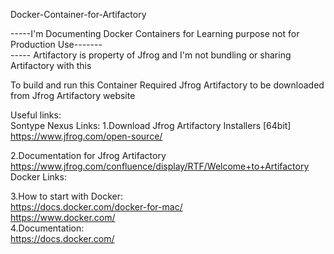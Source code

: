 Docker-Container-for-Artifactory


-----I'm Documenting Docker Containers for Learning purpose not for Production Use------- <br>
----- Artifactory is property of Jfrog and I'm not bundling or sharing Artifactory with this <br>

To build and run this Container Required Jfrog Artifactory to be downloaded from Jfrog Artifactory website <br>

Useful links: <br>
Sontype Nexus Links: 1.Download Jfrog Artifactory Installers [64bit] <br>
https://www.jfrog.com/open-source/

2.Documentation for Jfrog Artifactory  <br>
https://www.jfrog.com/confluence/display/RTF/Welcome+to+Artifactory <br>
Docker Links: <br>

3.How to start with Docker: <br>
https://docs.docker.com/docker-for-mac/ <br>
https://www.docker.com/ <br>
4.Documentation: <br>
https://docs.docker.com/  <br>
